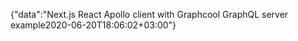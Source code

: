 {"data":"Next.js React Apollo client with Graphcool GraphQL server example2020-06-20T18:06:02+03:00"}
